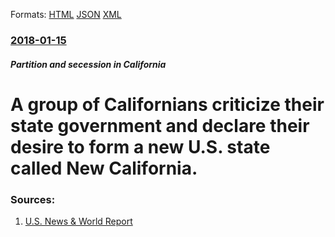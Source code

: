 
Formats: [HTML](/news/2018/01/15/a-group-of-californians-criticize-their-state-government-and-declare-their-desire-to-form-a-new-u-s-state-called-new-california.html)  [JSON](/news/2018/01/15/a-group-of-californians-criticize-their-state-government-and-declare-their-desire-to-form-a-new-u-s-state-called-new-california.json)  [XML](/news/2018/01/15/a-group-of-californians-criticize-their-state-government-and-declare-their-desire-to-form-a-new-u-s-state-called-new-california.xml)  

### [2018-01-15](/news/2018/01/15/index.md)

##### Partition and secession in California
# A group of Californians criticize their state government and declare their desire to form a new U.S. state called New California. 




### Sources:

1. [U.S. News & World Report](https://www.usnews.com/news/best-states/articles/2018-01-16/activists-seek-to-create-51st-state-new-california)
